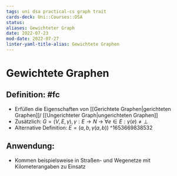 ```yaml
---
tags: uni dsa practical-cs graph trait 
cards-deck: Uni::Courses::DSA
status: 
aliases: Gewichteter Graph
date: 2022-07-23
mod-date: 2022-07-27
linter-yaml-title-alias: Gewichtete Graphen
---
```


# Gewichtete Graphen

## Definition: #fc
- Erfüllen die Eigenschaften von [[Gerichtete Graphen|gerichteten Graphen]]/ [[Ungerichteter Graph|ungerichteten Graphen]]
- Zusätzlich: $G = (V, E, \gamma), \gamma: E \rightarrow N$
	-> $\forall e \in E: \gamma(e) \neq \bot$
- Alternative Definition: $E = ( a, b, \gamma(a,b))$
^1653669838532

## Anwendung:
- Kommen beispielsweise in Straßen- und Wegenetze mit Kilometerangaben zu Einsatz
